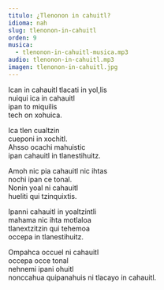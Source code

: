 ```yaml
---
titulo: ¿Tlenonon in cahuitl?
idioma: nah
slug: tlenonon-in-cahuitl
orden: 9
musica: 
  - tlenonon-in-cahuitl-musica.mp3
audio: tlenonon-in-cahuitl.mp3
imagen: tlenonon-in-cahuitl.jpg
---
```


Ican in cahauitl tlacati in yol,lis<br>
nuiqui ica in cahauitl<br>
ipan to miquilis<br>
tech on xohuica.<br>

Ica tlen cualtzin<br>
cueponi in xochitl.<br>
Ahsso ocachi mahuistic<br>
ipan cahauitl in tlanestihuitz.<br>

Amoh nic pia cahauitl nic ihtas<br>
nochi ipan ce tonal.<br>
Nonin yoal ni cahauitl<br>
hueliti qui tzinquixtis.<br>

Ipanni cahauitl in yoaltzintli<br>
mahama nic ihta motlaloa<br>
tlanextzitzin qui tehemoa<br>
occepa in tlanestihuitz.<br>

Ompahca occuel ni cahauitl<br>
occepa occe tonal<br>
nehnemi ipani ohuitl<br>
nonccahua quipanahuis ni tlacayo in cahauitl.<br>

